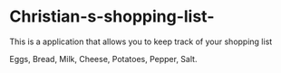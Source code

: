 # Christian-s-shopping-list-
<!DOCTYPE HTML>
<head>
<title>Christian's Shopping List</title> 
<p>This is a application that allows you to keep track of your shopping list</p>
</head>
<body>
<p>Eggs, Bread, Milk, Cheese, Potatoes, Pepper, Salt. 
</body> 
